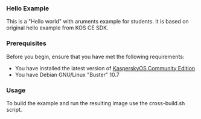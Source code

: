 ### Hello Example
This is a "Hello world" with aruments example for students. It is based on original hello example from KOS CE SDK.

### Prerequisites
Before you begin, ensure that you have met the following requirements:
- You have installed the latest version of [KasperskyOS Community Edition](https://os.kaspersky.com/development/download/)
- You have Debian GNU/Linux "Buster" 10.7




### Usage
To build the example and run the resulting image use the cross-build.sh script.

